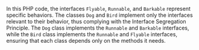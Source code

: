 In this PHP code, the interfaces `Flyable`, `Runnable`, and `Barkable` represent specific behaviors. The classes `Dog` and `Bird` implement only the interfaces relevant to their behavior, thus complying with the Interface Segregation Principle. The `Dog` class implements the `Runnable` and `Barkable` interfaces, while the `Bird` class implements the `Runnable` and `Flyable` interfaces, ensuring that each class depends only on the methods it needs.